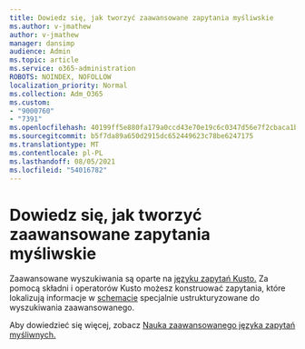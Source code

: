 ```yaml
---
title: Dowiedz się, jak tworzyć zaawansowane zapytania myśliwskie
ms.author: v-jmathew
author: v-jmathew
manager: dansimp
audience: Admin
ms.topic: article
ms.service: o365-administration
ROBOTS: NOINDEX, NOFOLLOW
localization_priority: Normal
ms.collection: Adm_O365
ms.custom:
- "9000760"
- "7391"
ms.openlocfilehash: 40199ff5e880fa179a0ccd43e70e19c6c0347d56e7f2cbaca1b739dae2aede3d
ms.sourcegitcommit: b5f7da89a650d2915dc652449623c78be6247175
ms.translationtype: MT
ms.contentlocale: pl-PL
ms.lasthandoff: 08/05/2021
ms.locfileid: "54016782"
---
```

# <a name="learn-the-language-for-creating-advanced-hunting-queries"></a>Dowiedz się, jak tworzyć zaawansowane zapytania myśliwskie

Zaawansowane wyszukiwania są oparte na [języku zapytań Kusto.](https://go.microsoft.com/fwlink/?linkid=2144620) Za pomocą składni i operatorów Kusto możesz konstruować zapytania, które lokalizują informacje w [schemacie](https://go.microsoft.com/fwlink/?linkid=2144621) specjalnie ustrukturyzowane do wyszukiwania zaawansowanego.

Aby dowiedzieć się więcej, zobacz [Nauka zaawansowanego języka zapytań myśliwnych.](https://go.microsoft.com/fwlink/?linkid=2144518)
